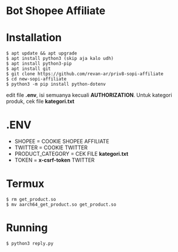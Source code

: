 # Bot Shopee Affiliate

# Installation
```
$ apt update && apt upgrade
$ apt install python3 (skip aja kalo udh)
$ apt install python3-pip
$ apt install git
$ git clone https://github.com/revan-ar/priv8-sopi-affiliate
$ cd new-sopi-affiliate
$ python3 -m pip install python-dotenv
```
edit file **.env**, isi semuanya kecuali **AUTHORIZATION**. Untuk kategori produk, cek file **kategori.txt**

# .ENV
- SHOPEE = COOKIE SHOPEE AFFILIATE
- TWITTER = COOKIE TWITTER
- PRODUCT_CATEGORY = CEK FILE **kategori.txt**
- TOKEN = **x-csrf-token** TWITTER

# Termux
```
$ rm get_product.so
$ mv aarch64_get_product.so get_product.so 
```
# Running
```
$ python3 reply.py
```

